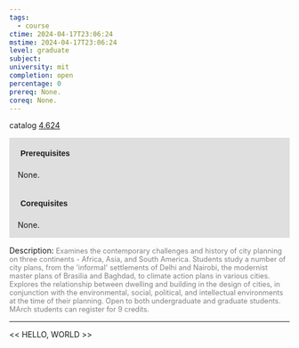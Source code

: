 ```yaml
---
tags:
  - course
ctime: 2024-04-17T23:06:24
mstime: 2024-04-17T23:06:24
level: graduate
subject: 
university: mit
completion: open
percentage: 0
prereq: None.
coreq: None.
---
```


catalog [4.624](http://student.mit.edu/catalog/m4f.html#4.624)

<span style="display: block; padding: 15px; background-color: rgb(100, 100, 100, 0.2);"><font id="m_prereq3185_0" style="display: block; font-family: Arial, sans-serif; font-weight: bold; padding: 5px">Prerequisites</font><br><span id="prereq3185_0">None.</span></span>
<span style="display: block; padding: 15px; background-color: rgb(100, 100, 100, 0.2);"><font id="m_coreq3185_0" style="display: block; font-family: Arial, sans-serif; font-weight: bold; padding: 5px">Corequisites</font><br><span id="coreq3185_0">None.</span></span>

<font style="">Description:</font>
<font style="color: grey; font-size: 0.8rem;">Examines the contemporary challenges and history of city planning on three continents - Africa, Asia, and South America. Students study a number of city plans, from the 'informal' settlements of Delhi and Nairobi, the modernist master plans of Brasilia and Baghdad, to climate action plans in various cities. Explores the relationship between dwelling and building in the design of cities, in conjunction with the environmental, social, political, and intellectual environments at the time of their planning. Open to both undergraduate and graduate students. MArch students can register for 9 credits.</font>



---

<< HELLO, WORLD >>
